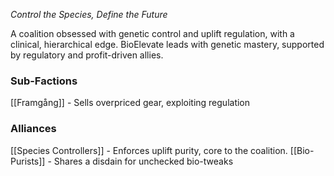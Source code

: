 *Control the Species, Define the Future*
  
A coalition obsessed with genetic control and uplift regulation, with a clinical, hierarchical edge.
BioElevate leads with genetic mastery, supported by regulatory and profit-driven allies.

### Sub-Factions
[[Framgång]] - Sells overpriced gear, exploiting regulation
### Alliances
[[Species Controllers]] - Enforces uplift purity, core to the coalition.
[[Bio-Purists]] - Shares a disdain for unchecked bio-tweaks
